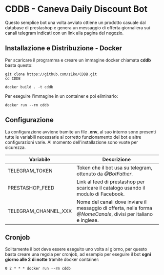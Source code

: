 # CDDB - Caneva Daily Discount Bot

Questo semplice bot una volta avviato ottiene un prodotto casuale dal database di prestashop e genera un messaggio di offerta giornaliera sui canali telegram indicati con un link alla pagina del negozio.

## Installazione e Distribuzione - Docker

Per scaricare il programma e creare un immagine docker chiamata **cddb** basta questo:

```
git clone https://github.com/z1ko/CDDB.git
cd CDDB

docker build . -t cddb
```

Per eseguire l'immagine in un container e poi eliminarlo:

```
docker run --rm cddb
```

## Configurazione

La configurazione avviene tramite un file **.env**, al suo interno
sono presenti tutte le variabili necessarie al corretto funzionamento del bot e altre configurazioni varie. Al momento dell'installazione sono vuote per sicurezza.

| Variabile | Descrizione |
| - | - |
| TELEGRAM_TOKEN | Token che il bot usa su telegram, ottenuto da *@BotFather*. |
| PRESTASHOP_FEED | Link al feed di prestashop per scaricare il catalogo usando il modulo di Facebook. |
| TELEGRAM_CHANNEL_XXX | Nome del canali dove inviare il messaggio di offerta, nella forma *@NomeCanale*, divisi per italiano e inglese. |


## Cronjob

Solitamente il bot deve essere eseguito uno volta al giorno, per questo basta creare una regola per cronjob, ad esempio per eseguire il bot **ogni giorno alle 2 di notte** tramite docker container:

```
0 2 * * * docker run --rm cddb
```
